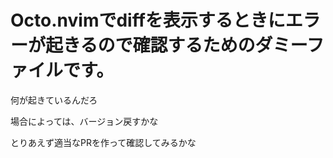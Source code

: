 # Octo.nvimでdiffを表示するときにエラーが起きるので確認するためのダミーファイルです。




何が起きているんだろ




場合によっては、バージョン戻すかな









とりあえず適当なPRを作って確認してみるかな

